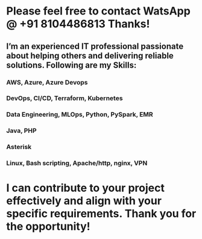 # Please feel free to contact WatsApp @ +91 8104486813 Thanks!
## I’m an experienced IT professional passionate about helping others and delivering reliable solutions. Following are my Skills: 
### AWS, Azure, Azure Devops
### DevOps, CI/CD, Terraform, Kubernetes 
### Data Engineering, MLOps, Python, PySpark, EMR
### Java, PHP
### Asterisk
### Linux, Bash scripting, Apache/http, nginx, VPN 
# I can contribute to your project effectively and align with your specific requirements. Thank you for the opportunity!

